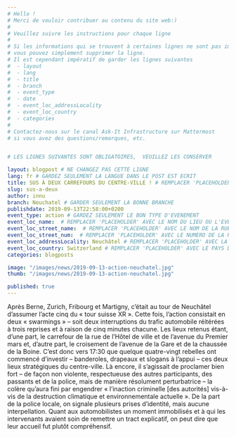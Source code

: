 ```yaml
---
# Hello !
# Merci de vouloir contribuer au contenu du site web:)
#
# Veuillez suivre les instructions pour chaque ligne
#
# Si les informations qui se trouvent à certaines lignes ne sont pas importantes
# vous pouvez simplement supprimer la ligne.
# Il est cependant impératif de garder les lignes suivantes
#  - layout
#  - lang
#  - title
#  - branch
#  - event_type
#  - date
#  - event_loc_addressLocality
#  - event_loc_country
#  - categories
#
# Contactez-nous sur le canal Ask-It Infrastructure sur Mattermost
# si vous avez des questions/remarques, etc.


# LES LIGNES SUIVANTES SONT OBLIGATOIRES,  VEUILLEZ LES CONSERVER

layout: blogpost # NE CHANGEZ PAS CETTE LIGNE
lang: fr # GARDEZ SEULEMENT LA LANGUE DANS LE POST EST ECRIT
title: SUS À DEUX CARREFOURS DU CENTRE-VILLE ! # REMPLACER 'PLACEHOLDER' AVEC LE TITRE DE VOTRE POST
slug: sus-a-deux
author: innu 
branch: Neuchatel # GARDER SEULEMENT LA BONNE BRANCHE
publishdate: 2019-09-13T22:58:00+0200
event_type: action # GARDEZ SEULEMENT LE BON TYPE D'EVENEMENT
event_loc_name:  # REMPLACER 'PLACEHOLDER' AVEC LE NOM DU LIEU OU L'EVENEMENT A LIEU
event_loc_street_name:  # REMPLACER 'PLACEHOLDER' AVEC LE NOM DE LA RUE OU L'EVENEMENT A LIEU
event_loc_street_num:  # REMPLACER 'PLACEHOLDER' AVEC LE NUMERO DE LA RUE OU L'EVENEMENT A LIEU
event_loc_addressLocality: Neuchâtel # REMPLACER 'PLACEHOLDER' AVEC LA VILLE DANS LAQUELLE L'EVENEMENT A LIEU
event_loc_country: Switzerland # REMPLACER 'PLACEHOLDER' AVEC LE PAYS DANS LAQUELLE L'EVENEMENT A LIEU
categories: blogposts

image: "/images/news/2019-09-13-action-neuchatel.jpg"
thumb: "/images/news/2019-09-13-action-neuchatel.jpg"

published: true
---
```


Après Berne, Zurich, Fribourg et Martigny, c’était au tour de Neuchâtel d’assumer l’acte cinq du « tour suisse XR ». Cette fois, l’action consistait en deux « swarmings » – soit deux interruptions du trafic automobile réitérées à trois reprises et à raison de cinq minutes chacune. Les lieux retenus étant, d’une part, le carrefour de la rue de l’Hôtel de ville et de l’avenue du Premier mars et, d’autre part, le croisement de l’avenue de la Gare et de la chaussée de la Boine.
C’est donc vers 17:30 que quelque quatre-vingt rebelles ont commencé d’investir – banderoles, drapeaux et slogans à l’appui – ces deux lieux stratégiques du centre-ville. Là encore, il s’agissait de proclamer bien fort – de façon non violente, respectueuse des autres participants, des passants et de la police, mais de manière résolument perturbatrice – la colère qu’aura fini par engendrer « l’inaction criminelle [des autorités] vis-à-vis de la destruction climatique et environnementale actuelle ».
De la part de la police locale, on signale plusieurs prises d’identité, mais aucune interpellation. Quant aux automobilistes un moment immobilisés et à qui les intervenants avaient soin de remettre un tract explicatif, on peut dire que leur accueil fut plutôt compréhensif.
